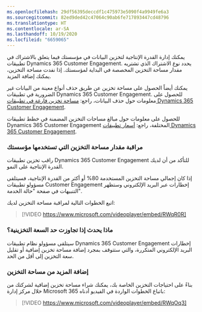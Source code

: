 ```yaml
---
ms.openlocfilehash: 29df56395deccdf1c475973e5090f4a9949fe6a3
ms.sourcegitcommit: 82ed9ded42c47064c90ab6fe717893447cd48796
ms.translationtype: HT
ms.contentlocale: ar-SA
ms.lasthandoff: 10/19/2020
ms.locfileid: "6659065"
---
```

يمكنك إدارة القدرة الإنتاجية لتخزين البيانات في مؤسستك فيما يتعلق بالاشتراك في تطبيقات Dynamics 365 Customer Engagement. يحدد نوع الاشتراك الذي تشتريه مقدار مساحة التخزين المخصصة في البداية لمؤسستك. إذا نفدت مساحة التخزين، يمكنك إضافة المزيد.

يمكنك أيضاً الحصول على مساحة تخزين عن طريق حذف أنواع معينة من البيانات غير الضرورية في تطبيقات Dynamics 365 Customer Engagement. للحصول على معلومات حول حذف البيانات، راجع: [مساحة تخزين فارغة في تطبيقات Dynamics 365 Customer Engagement](https://docs.microsoft.com/dynamics365/customer-engagement/admin/free-storage-space).

للحصول على معلومات حول مبالغ مساحات التخزين المضمنة في خطط تطبيقات Dynamics 365 Customer Engagement المختلفة، راجع: [أسعار تطبيقات Dynamics 365 Customer Engagement](https://www.microsoft.com/dynamics365/pricing).

### <a name="monitor-the-amount-of-storage-your-organization-is-using"></a>مراقبة مقدار مساحة التخزين التي تستخدمها مؤسستك

راقب تخزين تطبيقات Dynamics 365 Customer Engagement للتأكد من أن لديك القدرة الإنتاجية على النمو.

إذا كان إجمالي مساحة التخزين المستخدمة 80% أو أكثر من القدرة الإنتاجية، فسيتلقى مسؤولو تطبيقات Customer Engagement إخطارات عبر البريد الإلكتروني وستظهر التنبيهات في صفحة "حالة الخدمة".

اتبع الخطوات التالية لمراقبة مساحة التخزين لديك:

> [!VIDEO https://www.microsoft.com/videoplayer/embed/RWqR0R]

### <a name="what-happens-if-you-exceed-the-storage-limit"></a>ماذا يحدث إذا تجاوزت حد السعة التخزينية؟

سيتلقى مسؤولو نظام تطبيقات Dynamics 365 Customer Engagement إخطارات البريد الإلكتروني المتكررة، والتي ستتوقف بمجرد إضافة مساحة تخزين إضافية أو تقليل سعة التخزين إلى أقل من الحد.

### <a name="adding-more-storage"></a>إضافة المزيد من مساحة التخزين

بناءً على احتياجات التخزين الخاصة بك، يمكنك شراء مساحة تخزين إضافية لشركتك من خلال مركز إدارة Microsoft 365 باتباع الخطوات الواردة في الفيديو أدناه:

> [!VIDEO https://www.microsoft.com/videoplayer/embed/RWqOq3]
